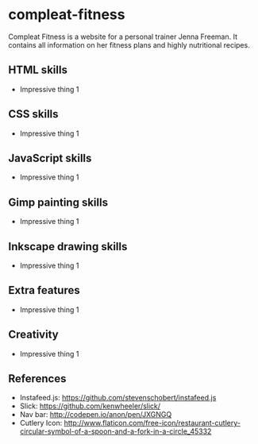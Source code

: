 # compleat-fitness
Compleat Fitness is a website for a personal trainer Jenna Freeman. It contains all information on her fitness plans and highly nutritional recipes.

## HTML skills
* Impressive thing 1

## CSS skills
* Impressive thing 1

## JavaScript skills
* Impressive thing 1

## Gimp painting skills
* Impressive thing 1

## Inkscape drawing skills
* Impressive thing 1

## Extra features
* Impressive thing 1

## Creativity
* Impressive thing 1

## References
* Instafeed.js: https://github.com/stevenschobert/instafeed.js
* Slick: https://github.com/kenwheeler/slick/
* Nav bar: http://codepen.io/anon/pen/JXGNGQ
* Cutlery Icon: http://www.flaticon.com/free-icon/restaurant-cutlery-circular-symbol-of-a-spoon-and-a-fork-in-a-circle_45332
